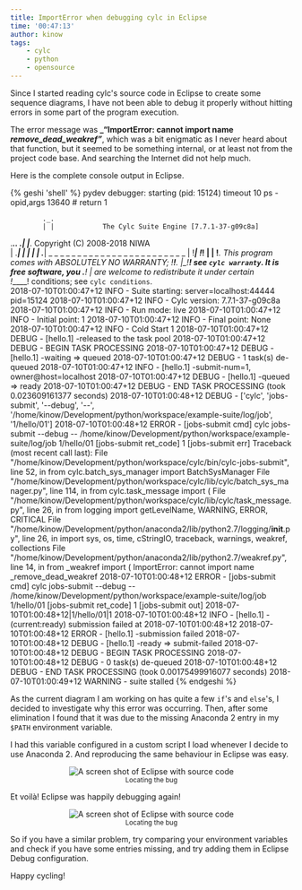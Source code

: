 ```yaml
---
title: ImportError when debugging cylc in Eclipse
time: '00:47:13'
author: kinow
tags:
    - cylc
    - python
    - opensource
---
```


Since I started reading cylc's source code in Eclipse to create some
sequence diagrams, I have not been able to debug it properly without
hitting errors in some part of the program execution.

The error message was **_&ldquo;ImportError: cannot import name _remove_dead_weakref&rdquo;_**,
which was a bit enigmatic as I never heard about that function, but it seemed to be
something internal, or at least not from the project code base. And searching the Internet
did not help much.

Here is the complete console output in Eclipse.

{% geshi 'shell' %}
pydev debugger: starting (pid: 15124)
timeout 10 ps -opid,args 13640  # return 1

            ._.                                                       
            | |            The Cylc Suite Engine [7.7.1-37-g09c8a]    
._____._. ._| |_____.           Copyright (C) 2008-2018 NIWA          
| .___| | | | | .___|  _ _ _ _ _ _ _ _ _ _ _ _ _ _ _ _ _ _ _ _ _ _ _ _
| !___| !_! | | !___.  This program comes with ABSOLUTELY NO WARRANTY;
!_____!___. |_!_____!  see `cylc warranty`.  It is free software, you 
      .___! |           are welcome to redistribute it under certain  
      !_____!                conditions; see `cylc conditions`.       
2018-07-10T01:00:47+12 INFO - Suite starting: server=localhost:44444 pid=15124
2018-07-10T01:00:47+12 INFO - Cylc version: 7.7.1-37-g09c8a
2018-07-10T01:00:47+12 INFO - Run mode: live
2018-07-10T01:00:47+12 INFO - Initial point: 1
2018-07-10T01:00:47+12 INFO - Final point: None
2018-07-10T01:00:47+12 INFO - Cold Start 1
2018-07-10T01:00:47+12 DEBUG - [hello.1] -released to the task pool
2018-07-10T01:00:47+12 DEBUG - BEGIN TASK PROCESSING
2018-07-10T01:00:47+12 DEBUG - [hello.1] -waiting => queued
2018-07-10T01:00:47+12 DEBUG - 1 task(s) de-queued
2018-07-10T01:00:47+12 INFO - [hello.1] -submit-num=1, owner@host=localhost
2018-07-10T01:00:47+12 DEBUG - [hello.1] -queued => ready
2018-07-10T01:00:47+12 DEBUG - END TASK PROCESSING (took 0.023609161377 seconds)
2018-07-10T01:00:48+12 DEBUG - ['cylc', 'jobs-submit', '--debug', '--', '/home/kinow/Development/python/workspace/example-suite/log/job', '1/hello/01']
2018-07-10T01:00:48+12 ERROR - [jobs-submit cmd] cylc jobs-submit --debug -- /home/kinow/Development/python/workspace/example-suite/log/job 1/hello/01
	[jobs-submit ret_code] 1
	[jobs-submit err]
	Traceback (most recent call last):
	  File "/home/kinow/Development/python/workspace/cylc/bin/cylc-jobs-submit", line 52, in <module>
	    from cylc.batch_sys_manager import BatchSysManager
	  File "/home/kinow/Development/python/workspace/cylc/lib/cylc/batch_sys_manager.py", line 114, in <module>
	    from cylc.task_message import (
	  File "/home/kinow/Development/python/workspace/cylc/lib/cylc/task_message.py", line 26, in <module>
	    from logging import getLevelName, WARNING, ERROR, CRITICAL
	  File "/home/kinow/Development/python/anaconda2/lib/python2.7/logging/__init__.py", line 26, in <module>
	    import sys, os, time, cStringIO, traceback, warnings, weakref, collections
	  File "/home/kinow/Development/python/anaconda2/lib/python2.7/weakref.py", line 14, in <module>
	    from _weakref import (
	ImportError: cannot import name _remove_dead_weakref
2018-07-10T01:00:48+12 ERROR - [jobs-submit cmd] cylc jobs-submit --debug -- /home/kinow/Development/python/workspace/example-suite/log/job 1/hello/01
	[jobs-submit ret_code] 1
	[jobs-submit out] 2018-07-10T01:00:48+12|1/hello/01|1
2018-07-10T01:00:48+12 INFO - [hello.1] -(current:ready) submission failed at 2018-07-10T01:00:48+12
2018-07-10T01:00:48+12 ERROR - [hello.1] -submission failed
2018-07-10T01:00:48+12 DEBUG - [hello.1] -ready => submit-failed
2018-07-10T01:00:48+12 DEBUG - BEGIN TASK PROCESSING
2018-07-10T01:00:48+12 DEBUG - 0 task(s) de-queued
2018-07-10T01:00:48+12 DEBUG - END TASK PROCESSING (took 0.00175499916077 seconds)
2018-07-10T01:00:49+12 WARNING - suite stalled
{% endgeshi %}

As the current diagram I am working on has quite a few `if`'s and `else`'s, I decided
to investigate why this error was occurring. Then, after some elimination I found that
it was due to the missing Anaconda 2 entry in my `$PATH` environment variable.

I had this variable configured in a custom script I load whenever I decide to use
Anaconda 2. And reproducing the same behaviour in Eclipse was easy.


<p style='text-align: center;'>
<img style="display: inline" class="ui image" src="{{assets['screenshot1']}}" alt="A screen shot of Eclipse with source code" title="Locating the bug" />
<br/>
<small>Locating the bug</small>
</p>

Et voil&agrave;! Eclipse was happily debugging again!

<p style='text-align: center;'>
<img style="display: inline" class="ui image" src="{{assets['screenshot2']}}" alt="A screen shot of Eclipse with source code" title="Locating the bug" />
<br/>
<small>Locating the bug</small>
</p>

So if you have a similar problem, try comparing your environment variables and check if you
have some entries missing, and try adding them in Eclipse Debug configuration.

Happy cycling!
